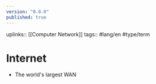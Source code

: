 ```yaml
---
version: "0.0.0"
published: true
---
```

uplinks:: [[Computer Network]]
tags:: #lang/en #type/term 
# Internet
- The world's largest WAN

